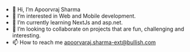 - 👋 Hi, I’m Apoorvraj Sharma
- 👀 I’m interested in Web and Mobile development.
- 🌱 I’m currently learning NextJs and asp.net.
- 💞️ I’m looking to collaborate on projects that are fun, challenging and interesting.
- 📫 How to reach me apoorvaraj.sharma-ext@bullish.com

<!---
apoorvrajsss-blockone/apoorvrajsss-blockone is a ✨ special ✨ repository because its `README.md` (this file) appears on your GitHub profile.
You can click the Preview link to take a look at your changes.
--->
